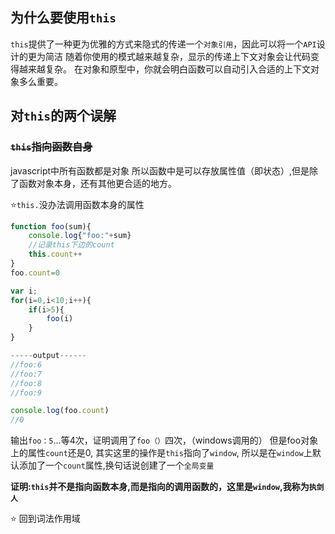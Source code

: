 ## 为什么要使用`this`

`this`提供了一种更为优雅的方式来隐式的传递一个`对象引用`，因此可以将一个`API`设计的更为简洁
随着你使用的模式越来越复杂，显示的传递上下文对象会让代码变得越来越复杂。
在对象和原型中，你就会明白函数可以自动引入合适的上下文对象多么重要。

## 对`this`的两个误解
### ~~`this`指向函数自身~~
javascript中所有函数都是对象
所以函数中是可以存放属性值（即状态）,但是除了函数对象本身，还有其他更合适的地方。

⭐`this.`没办法调用函数本身的属性
```js
function foo(sum){
	console.log{"foo:"+sum}
	//记录this下边的count
	this.count++
}
foo.count=0

var i;
for(i=0,i<10;i++){
	if(i>5){
		foo(i)
	}
}

-----output------
//foo:6
//foo:7
//foo:8
//foo:9

console.log(foo.count)
//0

```

输出`foo：5`...等4次，证明调用了`foo（）`四次，（windows调用的）
但是foo对象上的属性`count`还是0,
其实这里的操作是`this`指向了`window`,
所以是在`window`上默认添加了一个`count`属性,换句话说创建了一个`全局变量`

**证明:`this`并不是指向函数本身,而是指向的调用函数的，这里是`window`,我称为`执剑人`**

⭐ 回到词法作用域
